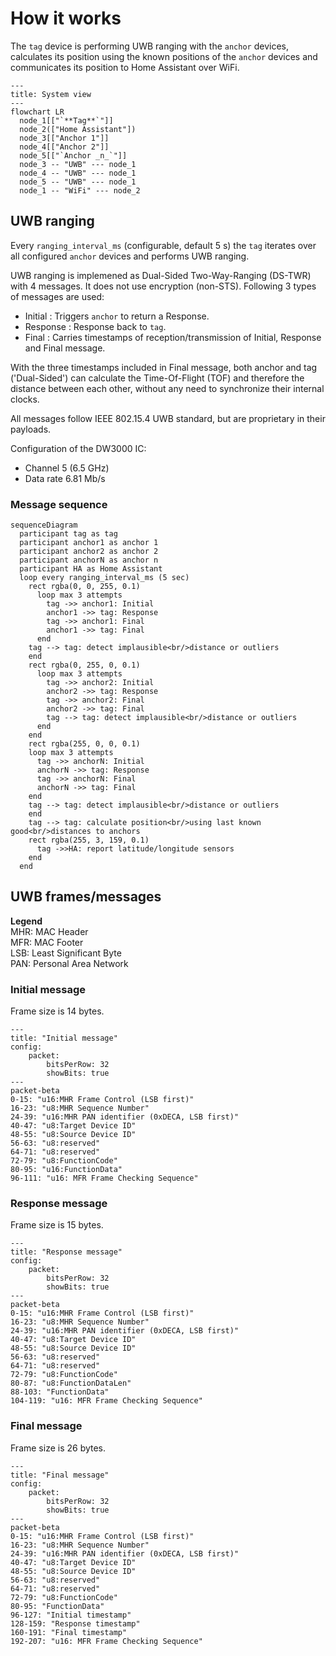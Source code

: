 # How it works

The `tag` device is performing UWB ranging with the `anchor` devices, calculates its position using the known positions of the `anchor` devices and communicates its position to Home Assistant over WiFi.

```mermaid
---
title: System view
---
flowchart LR
  node_1[["`**Tag**`"]]
  node_2(["Home Assistant"])
  node_3[["Anchor 1"]]
  node_4[["Anchor 2"]]
  node_5[["`Anchor _n_`"]]
  node_3 -- "UWB" --- node_1
  node_4 -- "UWB" --- node_1
  node_5 -- "UWB" --- node_1
  node_1 -- "WiFi" --- node_2
```

## UWB ranging

Every `ranging_interval_ms` (configurable, default 5 s) the `tag` iterates over all configured `anchor` devices and performs UWB ranging.

UWB ranging is implemened as Dual-Sided Two-Way-Ranging (DS-TWR) with 4 messages. It does not use encryption (non-STS). Following 3 types of messages are used:

* Initial : Triggers `anchor` to return a Response.
* Response : Response back to `tag`.
* Final : Carries timestamps of reception/transmission of Initial, Response and Final message.

With the three timestamps included in Final message, both anchor and tag ('Dual-Sided') can calculate the Time-Of-Flight (TOF) and therefore the distance between each other, without any need to synchronize their internal clocks.

All messages follow IEEE 802.15.4 UWB standard, but are proprietary in their payloads.

Configuration of the DW3000 IC:

* Channel 5 (6.5 GHz)
* Data rate 6.81 Mb/s

### Message sequence

```mermaid
sequenceDiagram
  participant tag as tag
  participant anchor1 as anchor 1
  participant anchor2 as anchor 2
  participant anchorN as anchor n
  participant HA as Home Assistant
  loop every ranging_interval_ms (5 sec)
    rect rgba(0, 0, 255, 0.1)
      loop max 3 attempts
        tag ->> anchor1: Initial
        anchor1 ->> tag: Response
        tag ->> anchor1: Final
        anchor1 ->> tag: Final
      end
    tag --> tag: detect implausible<br/>distance or outliers
    end
    rect rgba(0, 255, 0, 0.1)
      loop max 3 attempts
        tag ->> anchor2: Initial
        anchor2 ->> tag: Response
        tag ->> anchor2: Final
        anchor2 ->> tag: Final
        tag --> tag: detect implausible<br/>distance or outliers
      end
    end
    rect rgba(255, 0, 0, 0.1)
    loop max 3 attempts
      tag ->> anchorN: Initial
      anchorN ->> tag: Response
      tag ->> anchorN: Final
      anchorN ->> tag: Final
    end
    tag --> tag: detect implausible<br/>distance or outliers
    end
    tag --> tag: calculate position<br/>using last known good<br/>distances to anchors
    rect rgba(255, 3, 159, 0.1)
      tag ->>HA: report latitude/longitude sensors
    end
  end
```

## UWB frames/messages

**Legend**</br>
MHR: MAC Header</br>
MFR: MAC Footer</br>
LSB: Least Significant Byte</br>
PAN: Personal Area Network

### Initial message

Frame size is 14 bytes.

```mermaid
---
title: "Initial message"
config:
    packet:
        bitsPerRow: 32
        showBits: true
---
packet-beta
0-15: "u16:MHR Frame Control (LSB first)"
16-23: "u8:MHR Sequence Number"
24-39: "u16:MHR PAN identifier (0xDECA, LSB first)"
40-47: "u8:Target Device ID"
48-55: "u8:Source Device ID"
56-63: "u8:reserved"
64-71: "u8:reserved"
72-79: "u8:FunctionCode"
80-95: "u16:FunctionData"
96-111: "u16: MFR Frame Checking Sequence"
```

### Response message

Frame size is 15 bytes.

```mermaid
---
title: "Response message"
config:
    packet:
        bitsPerRow: 32
        showBits: true
---
packet-beta
0-15: "u16:MHR Frame Control (LSB first)"
16-23: "u8:MHR Sequence Number"
24-39: "u16:MHR PAN identifier (0xDECA, LSB first)"
40-47: "u8:Target Device ID"
48-55: "u8:Source Device ID"
56-63: "u8:reserved"
64-71: "u8:reserved"
72-79: "u8:FunctionCode"
80-87: "u8:FunctionDataLen"
88-103: "FunctionData"
104-119: "u16: MFR Frame Checking Sequence"
```

### Final message

Frame size is 26 bytes.

```mermaid
---
title: "Final message"
config:
    packet:
        bitsPerRow: 32
        showBits: true
---
packet-beta
0-15: "u16:MHR Frame Control (LSB first)"
16-23: "u8:MHR Sequence Number"
24-39: "u16:MHR PAN identifier (0xDECA, LSB first)"
40-47: "u8:Target Device ID"
48-55: "u8:Source Device ID"
56-63: "u8:reserved"
64-71: "u8:reserved"
72-79: "u8:FunctionCode"
80-95: "FunctionData"
96-127: "Initial timestamp"
128-159: "Response timestamp"
160-191: "Final timestamp"
192-207: "u16: MFR Frame Checking Sequence"
```
